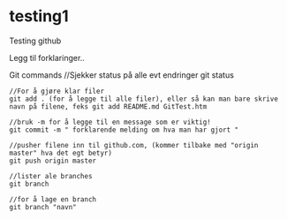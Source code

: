 # testing1
Testing github



Legg til forklaringer..


Git commands
    //Sjekker status på alle evt endringer
    git status

    //For å gjøre klar filer
    git add . (for å legge til alle filer), eller så kan man bare skrive navn på filene, feks git add README.md GitTest.htm

    //bruk -m for å legge til en message som er viktig!
    git commit -m " forklarende melding om hva man har gjort "

    //pusher filene inn til github.com, (kommer tilbake med "origin master" hva det egt betyr)
    git push origin master

    //lister ale branches
    git branch

    //for å lage en branch
    git branch "navn"

